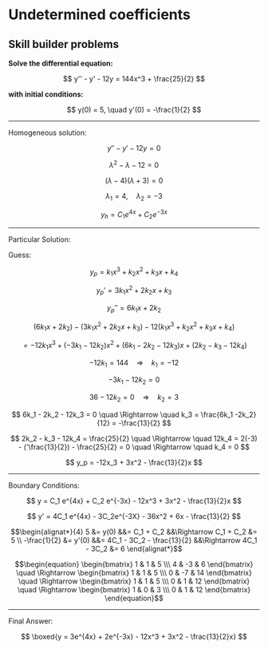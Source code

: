 # Undetermined coefficients

## Skill builder problems

**Solve the differential equation:**

$$
y'' - y' - 12y = 144x^3 + \frac{25}{2}
$$

**with initial conditions:**

$$
y(0) = 5, \quad y'(0) = -\frac{1}{2}
$$

---



Homogeneous solution:

$$
y'' - y' - 12y = 0 
$$

$$
\lambda^2 - \lambda - 12 = 0
$$

$$
(\lambda - 4)(\lambda + 3) = 0
$$

$$
\lambda_1 = 4, \quad \lambda_2 = -3
$$

$$
y_h = C_1 e^{4x} + C_2 e^{-3x}
$$

---

Particular Solution:

Guess:

$$
y_p = k_1 x^3 + k_2 x^2 + k_3 x + k_4
$$

$$
y_p' = 3k_1x^2 + 2k_2x + k_3
$$

$$
y_p'' = 6k_1x + 2k_2
$$

$$
(6k_1x + 2k_2) - (3k_1x^2 + 2k_2x + k_3) - 12(k_1x^3 + k_2x^2 + k_3x + k_4)
$$

$$
= -12k_1x^3 + (-3k_1 - 12k_2)x^2 + (6k_1 - 2k_2 - 12k_3)x + (2k_2 - k_3 - 12k_4)
$$

  $$
  -12k_1 = 144 \quad \Rightarrow \quad k_1 = -12
  $$

  $$
  -3k_1 - 12k_2 = 0
  $$
  
  $$
  36 - 12k_2 = 0 \quad \Rightarrow \quad k_2 = 3
  $$

  $$
  6k_1 - 2k_2 - 12k_3 = 0 \quad \Rightarrow \quad k_3 = \frac{6k_1 -2k_2}{12} = -\frac{13}{2}
  $$

  $$
2k_2 - k_3 - 12k_4 = \frac{25}{2} \quad \Rightarrow \quad 12k_4 = 2(-3) - ('\frac{13}{2}) - \frac{25}{2} = 0 \quad \Rightarrow \quad k_4 = 0
  $$

$$
y_p = -12x_3 + 3x^2 - \frac{13}{2}x
$$
  
---

Boundary Conditions:

$$
 y = C_1 e^{4x} + C_2 e^{-3x} - 12x^3 + 3x^2 - \frac{13}{2}x
$$

$$
y' = 4C_1 e^{4x} - 3C_2e^{-3X} - 36x^2 + 6x - \frac{13}{2}
$$

$$\begin{alignat*}{4}
5 &= y(0) &&= C_1 + C_2 &&\Rightarrow  C_1 + C_2 &= 5 \\
-\frac{1}{2} &= y'(0) &&= 4C_1 - 3C_2 - \frac{13}{2} &&\Rightarrow  4C_1 - 3C_2 &= 6
\end{alignat*}$$

$$\begin{equation}
\begin{bmatrix} 1 & 1 & 5 \\\ 4 & -3 & 6 \end{bmatrix} \quad \Rightarrow
\begin{bmatrix} 1 & 1 & 5 \\\ 0 & -7 & 14 \end{bmatrix} \quad \Rightarrow
\begin{bmatrix} 1 & 1 & 5 \\\ 0 & 1 & 12  \end{bmatrix} \quad \Rightarrow
\begin{bmatrix} 1 & 0 & 3 \\\ 0 & 1 & 12  \end{bmatrix}
\end{equation}$$

---

Final Answer:

$$
\boxed{y = 3e^{4x} + 2e^{-3x} - 12x^3 + 3x^2 - \frac{13}{2}x}
$$

